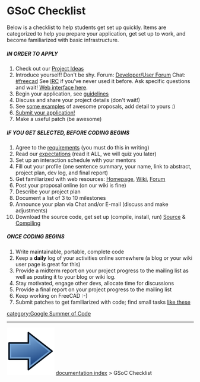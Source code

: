 # GSoC Checklist
Below is a checklist to help students get set up quickly. Items are categorized to help you prepare your application, get set up to work, and become familiarized with basic infrastructure.

##### **IN ORDER TO APPLY** 

1.  Check out our [Project Ideas](Google_Summer_of_Code_2023#Implementation_Ideas.md)
2.  Introduce yourself! Don\'t be shy. Forum: [Developer/User Forum](http://forum.freecad.org) Chat: [#freecad](irc://irc.libera.chat/#freecad) See [IRC](https://brlcad.org/wiki/IRC) if you\'ve never used it before. Ask specific questions and wait! [Web interface here](http://web.libera.chat/#freecad).
3.  Begin your application, see [guidelines](https://brlcad.org/wiki/Summer_of_Code/Application_Guidelines)
4.  Discuss and share your project details (don\'t wait!)
5.  See [some examples](https://brlcad.org/wiki/Google_Summer_of_Code/2013) of awesome proposals, add detail to yours :)
6.  [Submit your application!](https://summerofcode.withgoogle.com/)
7.  Make a useful patch (be awesome)

##### **IF YOU GET SELECTED, BEFORE CODING BEGINS** 

1.  Agree to the [requirements](https://brlcad.org/wiki/Summer_of_Code/Acceptance) (you must do this in writing)
2.  Read our [expectations](https://brlcad.org/wiki/Summer_of_Code/Expectations) (read it ALL, we will quiz you later)
3.  Set up an interaction schedule with your mentors
4.  Fill out your profile (one sentence summary, your name, link to abstract, project plan, dev log, and final report)
5.  Get familiarized with web resources: [Homepage](https://freecad.org), [Wiki](https://wiki.freecad.org), [Forum](https://forum.freecad.org)
6.  Post your proposal online (on our wiki is fine)
7.  Describe your project plan
8.  Document a list of 3 to 10 milestones
9.  Announce your plan via Chat and/or E-mail (discuss and make adjustments)
10. Download the source code, get set up (compile, install, run) [Source](https://github.com/FreeCAD/FreeCAD) & [Compiling](Compiling.md)

##### **ONCE CODING BEGINS** 

1.  Write maintainable, portable, complete code
2.  Keep a **daily** log of your activities online somewhere (a blog or your wiki user page is great for this)
3.  Provide a midterm report on your project progress to the mailing list as well as posting it to your blog or wiki log.
4.  Stay motivated, engage other devs, allocate time for discussions
5.  Provide a final report on your project progress to the mailing list
6.  Keep working on FreeCAD :-)
7.  Submit patches to get familiarized with code; find small tasks [like these](https://github.com/FreeCAD/FreeCAD/issues?q=is%3Aopen+is%3Aissue+label%3A%22good+first+issue%22)

[category:Google Summer of Code](category_Google_Summer_of_Code.md)



---
![](images/Button_right.svg) [documentation index](../README.md) > GSoC Checklist
